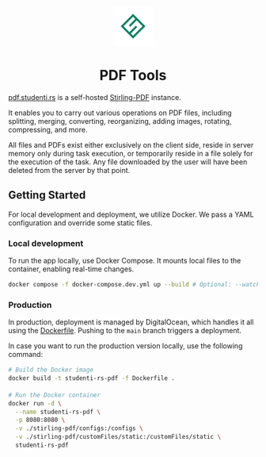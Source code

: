 <p align="center"><img src="https://raw.githubusercontent.com/studenti-rs/pdf/de7aa7b4187a9b1c935693435f4a6d426b3e146e/stirling-pdf/customFiles/static/favicon.svg" width="80" ></p>

<h1 align="center">PDF Tools</h1>

[pdf.studenti.rs](https://pdf.studenti.rs) is a self-hosted [Stirling-PDF](https://github.com/Stirling-Tools/Stirling-PDF/tree/main) instance.

It enables you to carry out various operations on PDF files, including splitting, merging, converting, reorganizing, adding images, rotating, compressing, and more.

All files and PDFs exist either exclusively on the client side, reside in server memory only during task execution, or temporarily reside in a file solely for the execution of the task. Any file downloaded by the user will have been deleted from the server by that point.

## Getting Started

For local development and deployment, we utilize Docker. We pass a YAML configuration and override some static files.

### Local development

To run the app locally, use Docker Compose. It mounts local files to the container, enabling real-time changes.

```bash
docker compose -f docker-compose.dev.yml up --build # Optional: --watch --remove-orphans
```

### Production

In production, deployment is managed by DigitalOcean, which handles it all using the [Dockerfile](./Dockerfile). Pushing to the `main` branch triggers a deployment.

In case you want to run the production version locally, use the following command:

```bash
# Build the Docker image
docker build -t studenti-rs-pdf -f Dockerfile .

# Run the Docker container
docker run -d \
  --name studenti-rs-pdf \
  -p 8080:8080 \
  -v ./stirling-pdf/configs:/configs \
  -v ./stirling-pdf/customFiles/static:/customFiles/static \
  studenti-rs-pdf
```
